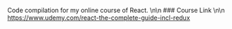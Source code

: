 Code compilation for my online course of React. \n\n ### Course Link \n\n https://www.udemy.com/react-the-complete-guide-incl-redux
